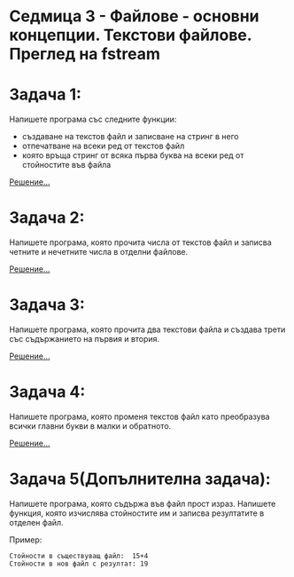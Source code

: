 # Седмица 3 - Файлове - основни концепции. Текстови файлове. Преглед на fstream

Задача 1:
=
Напишете програма със следните функции:
- създаване на текстов файл и записване на стринг в него
- отпечатване на всеки ред от текстов файл
- която връща стринг от всяка първа буква на всеки ред от стойностите във файла

[Решение...](https://github.com/AleksandrinaKovachka/Object-oriented-programming-2022-2023/blob/main/Week03/task_1.cpp)

Задача 2:
=
Напишете програма, която прочита числа от текстов файл и записва четните и нечетните числа в отделни файлове.

[Решение...](https://github.com/AleksandrinaKovachka/Object-oriented-programming-2022-2023/blob/main/Week03/task_2.cpp)

Задача 3:
=
Напишете програма, която прочита два текстови файла и създава трети със съдържанието на първия и втория.

[Решение...](https://github.com/AleksandrinaKovachka/Object-oriented-programming-2022-2023/blob/main/Week03/task_3.cpp)

Задача 4:
=
Напишете програма, която променя текстов файл като преобразува всички главни букви в малки и обратното.

[Решение...](https://github.com/AleksandrinaKovachka/Object-oriented-programming-2022-2023/blob/main/Week03/task_4.cpp)

Задача 5(Допълнителна задача):
=
Напишете програма, която съдържа във файл прост израз. Напишете функция, която изчислява стойностите им и записва резултатите в отделен файл.

Пример:
```
Стойности в съществуващ файл:  15+4
Стойности в нов файл с резултат: 19
```
